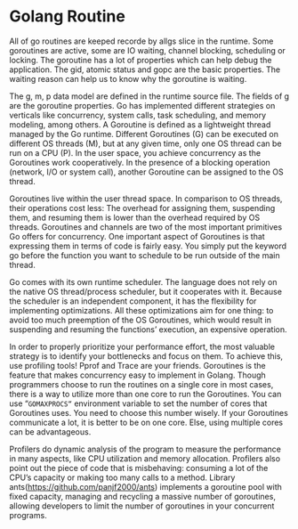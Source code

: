 # Golang Routine

All of go routines are keeped recorde by allgs slice in the runtime. Some goroutines are active, some are IO waiting, channel blocking, scheduling or locking. The goroutine has a lot of properties which can help debug the application. The gid, atomic status and gopc are the basic properties. The waiting reason can help us to know why the goroutine is waiting. 

The g, m, p data model are defined in the runtime source file. The fields of g are the goroutine properties. Go has implemented different strategies on verticals like concurrency, system calls, task scheduling, and memory modeling, among others. A Goroutine is defined as a lightweight thread managed by the Go runtime. Different Goroutines (G) can be executed on different OS threads (M), but at any given time, only one OS thread can be run on a CPU (P). In the user space, you achieve concurrency as the Goroutines work cooperatively. In the presence of a blocking operation (network, I/O or system call), another Goroutine can be assigned to the OS thread.

Goroutines live within the user thread space. In comparison to OS threads, their operations cost less: The overhead for assigning them, suspending them, and resuming them is lower than the overhead required by OS threads. Goroutines and channels are two of the most important primitives Go offers for concurrency. One important aspect of Goroutines is that expressing them in terms of code is fairly easy. You simply put the keyword go before the function you want to schedule to be run outside of the main thread.

Go comes with its own runtime scheduler. The language does not rely on the native OS thread/process scheduler, but it cooperates with it. Because the scheduler is an independent component, it has the flexibility for implementing optimizations. All these optimizations aim for one thing: to avoid too much preemption of the OS Goroutines, which would result in suspending and resuming the functions’ execution, an expensive operation.

In order to properly prioritize your performance effort, the most valuable strategy is to identify your bottlenecks and focus on them. To achieve this, use profiling tools! Pprof and Trace are your friends. Goroutines is the feature that makes concurrency easy to implement in Golang. Though programmers choose to run the routines on a single core in most cases, there is a way to utilize more than one core to run the Goroutines. You can use “`GOMAXPROCS“` environment variable to set the number of cores that Goroutines uses. You need to choose this number wisely. If your Goroutines communicate a lot, it is better to be on one core. Else, using multiple cores can be advantageous.

Profilers do dynamic analysis of the program to measure the performance in many aspects, like CPU utilization and memory allocation. Profilers also point out the piece of code that is misbehaving: consuming a lot of the CPU’s capacity or making too many calls to a method. Library ants(https://github.com/panjf2000/ants) implements a goroutine pool with fixed capacity, managing and recycling a massive number of goroutines, allowing developers to limit the number of goroutines in your concurrent programs.

